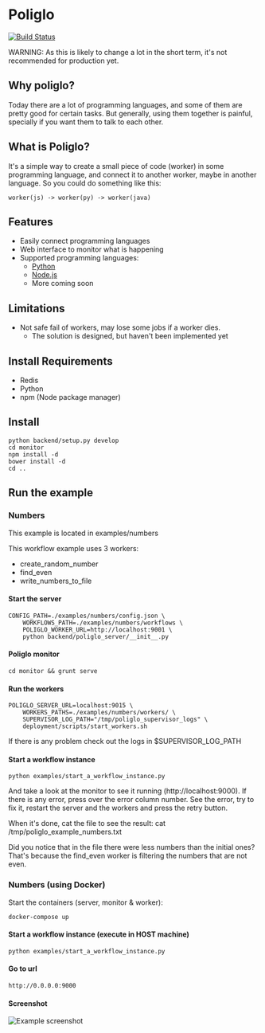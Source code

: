 Poliglo
=======
[![Build Status](https://travis-ci.org/dperezrada/poliglo.svg?branch=master)](https://travis-ci.org/dperezrada/poliglo)


WARNING: As this is likely to change a lot in the short term, it's not recommended for production yet.

## Why poliglo?
Today there are a lot of programming languages, and some of them are pretty good for certain tasks.
But generally, using them together is painful, specially if you want them to talk to each other.
## What is Poliglo?
It's a simple way to create a small piece of code (worker) in some programming language, and connect it to another worker, maybe in another language. So you could do something like this:

    worker(js) -> worker(py) -> worker(java)

## Features
+ Easily connect programming languages
+ Web interface to monitor what is happening
+ Supported programming languages:
    * [Python](https://github.com/dperezrada/poliglo-py "Poliglo-py")
    * [Node.js](https://github.com/dperezrada/poliglo-js "Poliglo-js")
    * More coming soon

## Limitations
+ Not safe fail of workers, may lose some jobs if a worker dies.
    * The solution is designed, but haven't been implemented yet

## Install Requirements
 * Redis
 * Python
 * npm (Node package manager)

## Install
    python backend/setup.py develop
    cd monitor
    npm install -d
    bower install -d
    cd ..


## Run the example
### Numbers
This example is located in
    examples/numbers

This workflow example uses 3 workers:
+ create_random_number
+ find_even
+ write_numbers_to_file

#### Start the server
    CONFIG_PATH=./examples/numbers/config.json \
        WORKFLOWS_PATH=./examples/numbers/workflows \
        POLIGLO_WORKER_URL=http://localhost:9001 \
        python backend/poliglo_server/__init__.py
#### Poliglo monitor
    cd monitor && grunt serve

#### Run the workers
    POLIGLO_SERVER_URL=localhost:9015 \
        WORKERS_PATHS=./examples/numbers/workers/ \
        SUPERVISOR_LOG_PATH="/tmp/poliglo_supervisor_logs" \
        deployment/scripts/start_workers.sh

If there is any problem check out the logs in $SUPERVISOR_LOG_PATH

#### Start a workflow instance
    python examples/start_a_workflow_instance.py

And take a look at the monitor to see it running (http://localhost:9000).
If there is any error, press over the error column number. See the error, try to fix it, restart the server and the workers and press the retry button.

When it's done, cat the file to see the result:
cat /tmp/poliglo_example_numbers.txt

Did you notice that in the file there were less numbers than the initial ones? That's because the find_even worker is filtering the numbers that are not even.

### Numbers (using Docker)

Start the containers (server, monitor & worker):

    docker-compose up

#### Start a workflow instance (execute in HOST machine)

    python examples/start_a_workflow_instance.py

#### Go to url

    http://0.0.0.0:9000

#### Screenshot

![Example screenshot](example_screenshot.png?raw=true)
